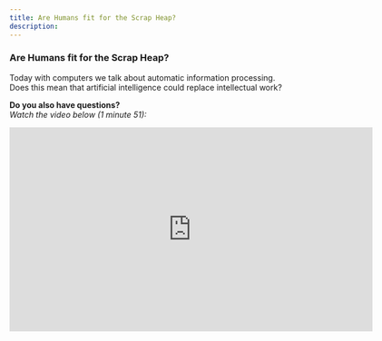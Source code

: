 ```yaml
---
title: Are Humans fit for the Scrap Heap?
description:
---
```


### Are Humans fit for the Scrap Heap?

Today with computers we talk about automatic information processing. Does this mean that artificial intelligence could replace intellectual work?

**Do you also have questions?**  
_Watch the video below (1 minute 51):_

<center><iframe width="640" height="360" src="https://www.youtube.com/embed/CpS2_IsY2EI?rel=0&showinfo=0&cc_load_policy=1&hl=en&modestbranding=1" frameborder="0" allowfullscreen></iframe></center>
